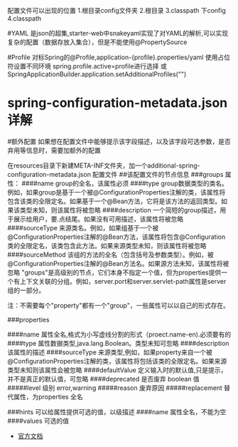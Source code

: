 配置文件可以出现的位置
1.根目录config文件夹
2.根目录
3.classpath 下config
4.classpath

#YAML
是json的超集,starter-web中snakeyaml实现了对YAML的解析,可以实现复杂的配置（数据存放入集合），但是不能使用@PropertySource

#Profile
对标Spring的@Profile,application-{profile}.properties/yaml 使用占位符设置不同环境
spring.profile.active=profile进行选择
或SpringApplicationBuilder.application.setAdditionalProfiles("")

# spring-configuration-metadata.json 详解


#额外配置
如果想在配置文件中能够提示该字段描述，以及该字段可选参数，是否弃用等信息时，需要加额外的配置

在resources目录下新建META-INF文件夹，加一个additional-spring-configuration-metadata.json 配置文件
##该配置文件的节点信息
###groups
属性：
####name 
group的全名，该属性必须
####type 
group数据类型的类名。例如，如果group是基于一个被@ConfigurationProperties注解的类，该属性将包含该类的全限定名。如果基于一个@Bean方法，它将是该方法的返回类型。如果该类型未知，则该属性将被忽略
####description 
一个简短的group描述，用于展示给用户，要.点结尾。如果没有可用描述，该属性将被忽略
####sourceType 
来源类名。例如，如果组基于一个被@ConfigurationProperties注解的@Bean方法，该属性将包含@Configuration类的全限定名，该类包含此方法。如果来源类型未知，则该属性将被忽略
####sourceMethod 
该组的方法的全名（包含括号及参数类型）。例如，被@ConfigurationProperties注解的@Bean方法名。如果源方法未知，该属性将被忽略
"groups"是高级别的节点，它们本身不指定一个值，但为properties提供一个有上下文关联的分组。例如，server.port和server.servlet-path属性是server组的一部分。

注：不需要每个"property"都有一个"group"，一些属性可以以自己的形式存在。

###properties

####name 
属性全名,格式为小写虚线分割的形式（proect.name-en).必须要有的
####type 
属性数据类型,java.lang.Boolean。类型未知可忽略
####description 
该属性的描述
####sourceType 
来源类型,例如，如果property来自一个被@ConfigurationProperties注解的类，该属性将包括该类的全限定名。如果来源类型未知则该属性会被忽略
####defaultValue 
定义输入时的默认值,只是提示，并不是真正的默认值，可忽略
####deprecated 
是否废弃 boolean 值
#####level 
级别 error,warning
#####reason 
废弃原因
#####replacement 
替代属性，为properties 全名

###hints 
可以给属性提供可选的值，以级描述
####name 
属性全名，不能为空
####values 
可选的值




* [官方文档](https://docs.spring.io/spring-boot/docs/2.1.2.RELEASE/reference/html/configuration-metadata.html)

